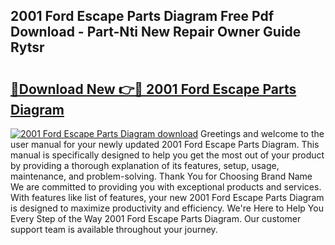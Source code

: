 ## 2001 Ford Escape Parts Diagram Free Pdf Download - Part-Nti New Repair Owner Guide Rytsr

# <h2><a href="http://dfi0vh.blite.top/?on=2001+Ford+Escape+Parts+Diagram">🔗Download New 👉🔴 2001 Ford Escape Parts Diagram</a></h2>

[![2001 Ford Escape Parts Diagram download](https://i.imgur.com/lujVjoI.png)](http://dfi0vh.blite.top/?on=2001+Ford+Escape+Parts+Diagram)
Greetings and welcome to the user manual for your newly updated 2001 Ford Escape Parts Diagram. This manual is specifically designed to help you get the most out of your product by providing a thorough explanation of its features, setup, usage, maintenance, and problem-solving. Thank You for Choosing Brand Name We are committed to providing you with exceptional products and services. With features like list of features, your new 2001 Ford Escape Parts Diagram is designed to maximize productivity and efficiency. We're Here to Help You Every Step of the Way 2001 Ford Escape Parts Diagram. Our customer support team is available throughout your journey.
